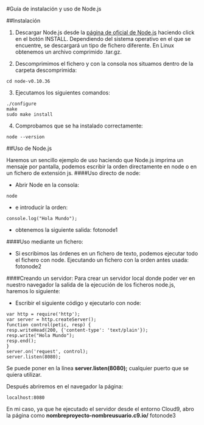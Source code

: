 #Guía de instalación y uso de Node.js

##Instalación
1. Descargar Node.js desde la [página de oficial de Node.js](http://nodejs.org/) haciendo
click en el botón INSTALL. Dependiendo del sistema operativo en el que se encuentre, se 
descargará un tipo de fichero diferente.
En Linux obtenemos un archivo comprimido .tar.gz.

2. Descomprimimos el fichero y con la consola nos situamos dentro de la carpeta descomprimida:
```
cd node-v0.10.36
```
3. Ejecutamos los siguientes comandos:
```
./configure
make
sudo make install
```
4. Comprobamos que se ha instalado correctamente:
```
node --version
```

##Uso de Node.js

Haremos un sencillo ejemplo de uso haciendo que Node.js imprima un mensaje por pantalla, podemos escribir la orden directamente en node o en un fichero de extensión js.
####Uso directo de node:
* Abrir Node en la consola:
```
node
```
* e introducir la orden:
```
console.log("Hola Mundo");
```
* obtenemos la siguiente salida:
fotonode1

####Uso mediante un fichero:
* Si escribimos las órdenes en un fichero de texto, podemos ejecutar todo el fichero con node. Ejecutando un fichero con la orden antes usada:
fotonode2

####Creando un servidor:
Para crear un servidor local donde poder ver en nuestro navegador la salida de la ejecución de los ficheros node.js, haremos lo siguiente:
* Escribir el siguiente código y ejecutarlo con node:
```
var http = require('http');
var server = http.createServer();
function control(petic, resp) {
resp.writeHead(200, {'content-type': 'text/plain'});
resp.write("Hola Mundo");
resp.end();
}
server.on('request', control);
server.listen(8080);
```

Se puede poner en la línea **server.listen(8080);** cualquier puerto que se quiera utilizar.

Después abriremos en el navegador la página:
```
localhost:8080
```
En mi caso, ya que he ejecutado el servidor desde el entorno Cloud9, abro la página como **nombreproyecto-nombreusuario.c9.io/**
fotonode3
